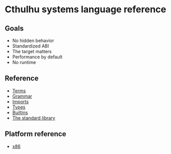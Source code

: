 # Cthulhu systems language reference

## Goals

* No hidden behavior
* Standardized ABI
* The target matters
* Performance by default
* No runtime

## Reference

* [Terms](terms.md)
* [Grammar](cthulhu.g4)
* [Imports](imports.md)
* [Types](types.md)
* [Builtins](builtin.md)
* [The standard library](stdlib.md)

## Platform reference
* [x86](x86.md)
